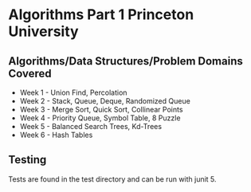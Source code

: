 # Algorithms Part 1 Princeton University

## Algorithms/Data Structures/Problem Domains Covered
* Week 1 - Union Find, Percolation
* Week 2 - Stack, Queue, Deque, Randomized Queue
* Week 3 - Merge Sort, Quick Sort, Collinear Points
* Week 4 - Priority Queue, Symbol Table, 8 Puzzle
* Week 5 - Balanced Search Trees, Kd-Trees
* Week 6 - Hash Tables

## Testing
Tests are found in the test directory and can be run with junit 5.